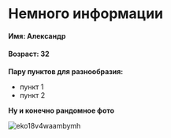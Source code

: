 # Немного информации

#### Имя: Александр
#### Возраст: 32

**Пару пунктов для разнообразия:**

- пункт 1
- пункт 2

**Ну и конечно рандомное фото**

![eko18v4waambymh](https://user-images.githubusercontent.com/103384616/195082436-fe15cdc6-228c-427e-bc73-b54da6b837a1.jpeg)
